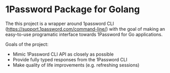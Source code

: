 # 1Password Package for Golang

The this project is a wrapper around 1password CLI (https://support.1password.com/command-line/) with the goal of making an easy-to-use programatic interface towards 1Password for Go applications.

Goals of the project:
- Mimic 1Password CLI API as closely as possible
- Provide fully typed responses from the 1Password CLI 
- Make quality of life improvements (e.g. refreshing sessions)